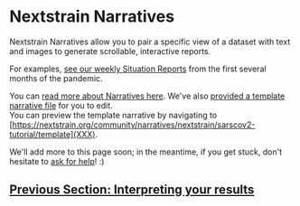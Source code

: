# Nextstrain Narratives  

Nextstrain Narratives allow you to pair a specific view of a dataset with text and images to generate scrollable, interactive reports.

For examples, [see our weekly Situation Reports](XXX) from the first several months of the pandemic.

You can [read more about Narratives here](https://nextstrain.org/docs/narratives/introduction).
We've also [provided a template narrative file](XXX) for you to edit.  
You can preview the template narrative by navigating to [https://nextstrain.org/community/narratives/nextstrain/sarscov2-tutorial/template](XXX).

We'll add more to this page soon; in the meantime, if you get stuck, don't hesitate to [ask for help](README.md#Help)! :)

## [Previous Section: Interpreting your results](./docs/interpretation.md)